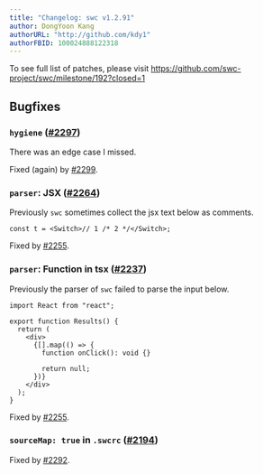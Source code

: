 ```yaml
---
title: "Changelog: swc v1.2.91"
author: DongYoon Kang
authorURL: "http://github.com/kdy1"
authorFBID: 100024888122318
---
```


To see full list of patches, please visit https://github.com/swc-project/swc/milestone/192?closed=1

## Bugfixes

### `hygiene` ([#2297](https://github.com/swc-project/swc/issues/2297))

There was an edge case I missed.

Fixed (again) by [#2299](https://github.com/swc-project/swc/pull/2299).

### `parser`: JSX ([#2264](https://github.com/swc-project/swc/issues/2264))

Previously `swc` sometimes collect the jsx text below as comments.

```tsx
const t = <Switch>// 1 /* 2 */</Switch>;
```

Fixed by [#2255](https://github.com/swc-project/swc/pull/2255).

### `parser`: Function in tsx ([#2237](https://github.com/swc-project/swc/issues/2237))

Previously the parser of `swc` failed to parse the input below.

```tsx
import React from "react";

export function Results() {
  return (
    <div>
      {[].map(() => {
        function onClick(): void {}

        return null;
      })}
    </div>
  );
}
```

Fixed by [#2255](https://github.com/swc-project/swc/pull/2255).

### `sourceMap: true` in `.swcrc` ([#2194](https://github.com/swc-project/swc/issues/2194))

Fixed by [#2292](https://github.com/swc-project/swc/pull/2292).
